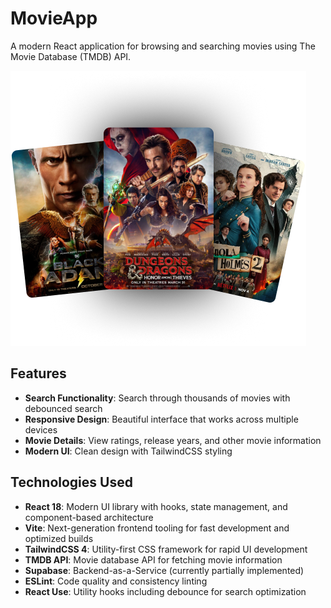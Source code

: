 # MovieApp

A modern React application for browsing and searching movies using The Movie Database (TMDB) API.

![MovieApp Screenshot](./src/assets/hero-img.png)

## Features

- **Search Functionality**: Search through thousands of movies with debounced search
- **Responsive Design**: Beautiful interface that works across multiple devices
- **Movie Details**: View ratings, release years, and other movie information
- **Modern UI**: Clean design with TailwindCSS styling

## Technologies Used

- **React 18**: Modern UI library with hooks, state management, and component-based architecture
- **Vite**: Next-generation frontend tooling for fast development and optimized builds
- **TailwindCSS 4**: Utility-first CSS framework for rapid UI development
- **TMDB API**: Movie database API for fetching movie information
- **Supabase**: Backend-as-a-Service (currently partially implemented)
- **ESLint**: Code quality and consistency linting
- **React Use**: Utility hooks including debounce for search optimization
